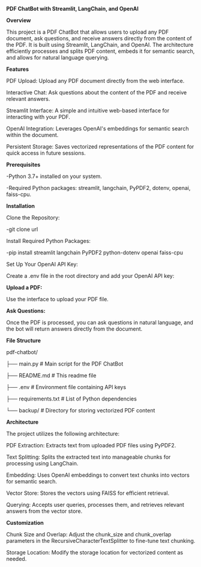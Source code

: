 **PDF ChatBot with Streamlit, LangChain, and OpenAI**

**Overview**

This project is a PDF ChatBot that allows users to upload any PDF document, ask questions, and receive answers directly from the content of the PDF. It is built using Streamlit, LangChain, and OpenAI. The architecture efficiently processes and splits PDF content, embeds it for semantic search, and allows for natural language querying.

**Features**

PDF Upload: Upload any PDF document directly from the web interface.

Interactive Chat: Ask questions about the content of the PDF and receive relevant answers.

Streamlit Interface: A simple and intuitive web-based interface for interacting with your PDF.

OpenAI Integration: Leverages OpenAI's embeddings for semantic search within the document.

Persistent Storage: Saves vectorized representations of the PDF content for quick access in future sessions.

**Prerequisites**

-Python 3.7+ installed on your system.

-Required Python packages: streamlit, langchain, PyPDF2, dotenv, openai, faiss-cpu.

**Installation**

Clone the Repository:

-git clone url

Install Required Python Packages:

-pip install streamlit langchain PyPDF2 python-dotenv openai faiss-cpu

Set Up Your OpenAI API Key:

Create a .env file in the root directory and add your OpenAI API key:

**Upload a PDF:**

Use the interface to upload your PDF file.

**Ask Questions:**

Once the PDF is processed, you can ask questions in natural language, and the bot will return answers directly from the document.

**File Structure**

pdf-chatbot/

├── main.py                # Main script for the PDF ChatBot

├── README.md              # This readme file

├── .env                   # Environment file containing API keys

├── requirements.txt       # List of Python dependencies

└── backup/                # Directory for storing vectorized PDF content

**Architecture**

The project utilizes the following architecture:

PDF Extraction: Extracts text from uploaded PDF files using PyPDF2.

Text Splitting: Splits the extracted text into manageable chunks for processing using LangChain.

Embedding: Uses OpenAI embeddings to convert text chunks into vectors for semantic search.

Vector Store: Stores the vectors using FAISS for efficient retrieval.

Querying: Accepts user queries, processes them, and retrieves relevant answers from the vector store.

**Customization**

Chunk Size and Overlap: Adjust the chunk_size and chunk_overlap parameters in the RecursiveCharacterTextSplitter to fine-tune text chunking.

Storage Location: Modify the storage location for vectorized content as needed.
